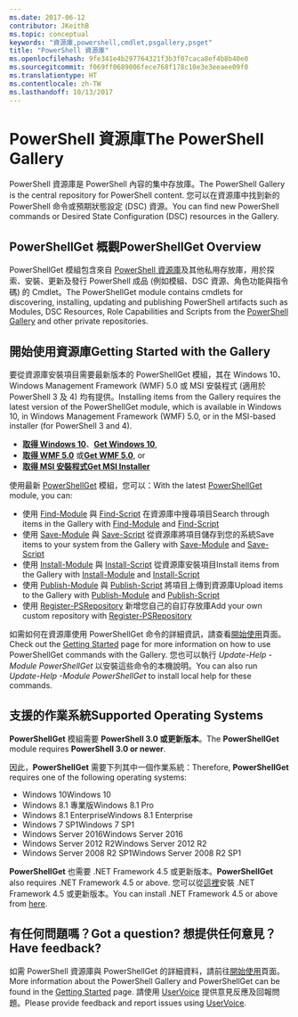 ```yaml
---
ms.date: 2017-06-12
contributor: JKeithB
ms.topic: conceptual
keywords: "資源庫,powershell,cmdlet,psgallery,psget"
title: "PowerShell 資源庫"
ms.openlocfilehash: 9fe341e4b297764321f3b3f07caca8ef4b8b40e0
ms.sourcegitcommit: f069ff0689006fece768f178c10e3e3eeaee09f0
ms.translationtype: HT
ms.contentlocale: zh-TW
ms.lasthandoff: 10/13/2017
---
```

# <a name="the-powershell-gallery"></a><span data-ttu-id="12fa3-103">PowerShell 資源庫</span><span class="sxs-lookup"><span data-stu-id="12fa3-103">The PowerShell Gallery</span></span>

<span data-ttu-id="12fa3-104">PowerShell 資源庫是 PowerShell 內容的集中存放庫。</span><span class="sxs-lookup"><span data-stu-id="12fa3-104">The PowerShell Gallery is the central repository for PowerShell content.</span></span> <span data-ttu-id="12fa3-105">您可以在資源庫中找到新的 PowerShell 命令或預期狀態設定 (DSC) 資源。</span><span class="sxs-lookup"><span data-stu-id="12fa3-105">You can find new PowerShell commands or Desired State Configuration (DSC) resources in the Gallery.</span></span>

## <a name="powershellget-overview"></a><span data-ttu-id="12fa3-106">PowerShellGet 概觀</span><span class="sxs-lookup"><span data-stu-id="12fa3-106">PowerShellGet Overview</span></span>

<span data-ttu-id="12fa3-107">PowerShellGet 模組包含來自 [PowerShell 資源庫](https://www.PowerShellGallery.com)及其他私用存放庫，用於探索、安裝、更新及發行 PowerShell 成品 (例如模組、DSC 資源、角色功能與指令碼) 的 Cmdlet。</span><span class="sxs-lookup"><span data-stu-id="12fa3-107">The PowerShellGet module contains cmdlets for discovering, installing, updating and publishing PowerShell artifacts such as Modules, DSC Resources, Role Capabilities and Scripts from the [PowerShell Gallery](https://www.PowerShellGallery.com) and other private repositories.</span></span>

## <a name="getting-started-with-the-gallery"></a><span data-ttu-id="12fa3-108">開始使用資源庫</span><span class="sxs-lookup"><span data-stu-id="12fa3-108">Getting Started with the Gallery</span></span>

<span data-ttu-id="12fa3-109">要從資源庫安裝項目需要最新版本的 PowerShellGet 模組，其在 Windows 10、Windows Management Framework (WMF) 5.0 或 MSI 安裝程式 (適用於 PowerShell 3 及 4) 均有提供。</span><span class="sxs-lookup"><span data-stu-id="12fa3-109">Installing items from the Gallery requires the latest version of the PowerShellGet module, which is available in Windows 10, in Windows Management Framework (WMF) 5.0, or in the MSI-based installer (for PowerShell 3 and 4).</span></span>

- <span data-ttu-id="12fa3-110">[**取得 Windows 10**](http://go.microsoft.com/fwlink/?LinkID=624830&clcid=0x409)、</span><span class="sxs-lookup"><span data-stu-id="12fa3-110">[**Get Windows 10**](http://go.microsoft.com/fwlink/?LinkID=624830&clcid=0x409),</span></span>
- <span data-ttu-id="12fa3-111">[**取得 WMF 5.0**](http://go.microsoft.com/fwlink/?LinkId=398175) 或</span><span class="sxs-lookup"><span data-stu-id="12fa3-111">[**Get WMF 5.0**](http://go.microsoft.com/fwlink/?LinkId=398175), or</span></span>
- [<span data-ttu-id="12fa3-112">**取得 MSI 安裝程式**</span><span class="sxs-lookup"><span data-stu-id="12fa3-112">**Get MSI Installer**</span></span>](http://go.microsoft.com/fwlink/?LinkID=746217&clcid=0x409)

<span data-ttu-id="12fa3-113">使用最新 [PowerShellGet](http://go.microsoft.com/fwlink/?LinkID=760387&clcid=0x409) 模組，您可以：</span><span class="sxs-lookup"><span data-stu-id="12fa3-113">With the latest [PowerShellGet](http://go.microsoft.com/fwlink/?LinkID=760387&clcid=0x409) module, you can:</span></span>

-   <span data-ttu-id="12fa3-114">使用 [Find-Module](https://go.microsoft.com/fwlink/?LinkId=821658) 與 [Find-Script](https://go.microsoft.com/fwlink/?LinkId=822322) 在資源庫中搜尋項目</span><span class="sxs-lookup"><span data-stu-id="12fa3-114">Search through items in the Gallery with [Find-Module](https://go.microsoft.com/fwlink/?LinkId=821658) and [Find-Script](https://go.microsoft.com/fwlink/?LinkId=822322)</span></span>
-   <span data-ttu-id="12fa3-115">使用 [Save-Module](https://go.microsoft.com/fwlink/?LinkId=821669) 與 [Save-Script](https://go.microsoft.com/fwlink/?LinkId=822334) 從資源庫將項目儲存到您的系統</span><span class="sxs-lookup"><span data-stu-id="12fa3-115">Save items to your system from the Gallery with [Save-Module](https://go.microsoft.com/fwlink/?LinkId=821669) and [Save-Script](https://go.microsoft.com/fwlink/?LinkId=822334)</span></span>
-   <span data-ttu-id="12fa3-116">使用 [Install-Module](https://go.microsoft.com/fwlink/?LinkId=821663) 與 [Install-Script](https://go.microsoft.com/fwlink/?LinkId=822327) 從資源庫安裝項目</span><span class="sxs-lookup"><span data-stu-id="12fa3-116">Install items from the Gallery with [Install-Module](https://go.microsoft.com/fwlink/?LinkId=821663) and [Install-Script](https://go.microsoft.com/fwlink/?LinkId=822327)</span></span>
-   <span data-ttu-id="12fa3-117">使用 [Publish-Module](https://go.microsoft.com/fwlink/?LinkId=821666) 與 [Publish-Script](https://go.microsoft.com/fwlink/?LinkId=822331) 將項目上傳到資源庫</span><span class="sxs-lookup"><span data-stu-id="12fa3-117">Upload items to the Gallery with [Publish-Module](https://go.microsoft.com/fwlink/?LinkId=821666) and [Publish-Script](https://go.microsoft.com/fwlink/?LinkId=822331)</span></span>
-   <span data-ttu-id="12fa3-118">使用 [Register-PSRepository](https://go.microsoft.com/fwlink/?LinkId=821668) 新增您自己的自訂存放庫</span><span class="sxs-lookup"><span data-stu-id="12fa3-118">Add your own custom repository with [Register-PSRepository](https://go.microsoft.com/fwlink/?LinkId=821668)</span></span>

<span data-ttu-id="12fa3-119">如需如何在資源庫使用 PowerShellGet 命令的詳細資訊，請查看[開始使用](psgallery/psgallery_gettingstarted.md)頁面。</span><span class="sxs-lookup"><span data-stu-id="12fa3-119">Check out the [Getting Started](psgallery/psgallery_gettingstarted.md) page for more information on how to use PowerShellGet commands with the Gallery.</span></span> <span data-ttu-id="12fa3-120">您也可以執行 *Update-Help -Module PowerShellGet* 以安裝這些命令的本機說明。</span><span class="sxs-lookup"><span data-stu-id="12fa3-120">You can also run *Update-Help -Module PowerShellGet* to install local help for these commands.</span></span>

## <a name="supported-operating-systems"></a><span data-ttu-id="12fa3-121">支援的作業系統</span><span class="sxs-lookup"><span data-stu-id="12fa3-121">Supported Operating Systems</span></span>

<span data-ttu-id="12fa3-122">**PowerShellGet** 模組需要 **PowerShell 3.0 或更新版本**。</span><span class="sxs-lookup"><span data-stu-id="12fa3-122">The **PowerShellGet** module requires **PowerShell 3.0 or newer**.</span></span>

<span data-ttu-id="12fa3-123">因此，**PowerShellGet** 需要下列其中一個作業系統：</span><span class="sxs-lookup"><span data-stu-id="12fa3-123">Therefore, **PowerShellGet** requires one of the following operating systems:</span></span>

- <span data-ttu-id="12fa3-124">Windows 10</span><span class="sxs-lookup"><span data-stu-id="12fa3-124">Windows 10</span></span>
- <span data-ttu-id="12fa3-125">Windows 8.1 專業版</span><span class="sxs-lookup"><span data-stu-id="12fa3-125">Windows 8.1 Pro</span></span>
- <span data-ttu-id="12fa3-126">Windows 8.1 Enterprise</span><span class="sxs-lookup"><span data-stu-id="12fa3-126">Windows 8.1 Enterprise</span></span>
- <span data-ttu-id="12fa3-127">Windows 7 SP1</span><span class="sxs-lookup"><span data-stu-id="12fa3-127">Windows 7 SP1</span></span>
- <span data-ttu-id="12fa3-128">Windows Server 2016</span><span class="sxs-lookup"><span data-stu-id="12fa3-128">Windows Server 2016</span></span>
- <span data-ttu-id="12fa3-129">Windows Server 2012 R2</span><span class="sxs-lookup"><span data-stu-id="12fa3-129">Windows Server 2012 R2</span></span>
- <span data-ttu-id="12fa3-130">Windows Server 2008 R2 SP1</span><span class="sxs-lookup"><span data-stu-id="12fa3-130">Windows Server 2008 R2 SP1</span></span>

<span data-ttu-id="12fa3-131">**PowerShellGet** 也需要 .NET Framework 4.5 或更新版本。</span><span class="sxs-lookup"><span data-stu-id="12fa3-131">**PowerShellGet** also  requires .NET Framework 4.5 or above.</span></span> <span data-ttu-id="12fa3-132">您可以從[這裡](https://msdn.microsoft.com/en-us/library/5a4x27ek.aspx)安裝 .NET Framework 4.5 或更新版本。</span><span class="sxs-lookup"><span data-stu-id="12fa3-132">You can install .NET Framework 4.5 or above from [here](https://msdn.microsoft.com/en-us/library/5a4x27ek.aspx).</span></span>


## <a name="got-a-question-have-feedback"></a><span data-ttu-id="12fa3-133">有任何問題嗎？</span><span class="sxs-lookup"><span data-stu-id="12fa3-133">Got a question?</span></span> <span data-ttu-id="12fa3-134">想提供任何意見？</span><span class="sxs-lookup"><span data-stu-id="12fa3-134">Have feedback?</span></span>

<span data-ttu-id="12fa3-135">如需 PowerShell 資源庫與 PowerShellGet 的詳細資料，請前往[開始使用](psgallery/psgallery_gettingstarted.md)頁面。</span><span class="sxs-lookup"><span data-stu-id="12fa3-135">More information about the PowerShell Gallery and PowerShellGet can be found in the [Getting Started](psgallery/psgallery_gettingstarted.md) page.</span></span> <span data-ttu-id="12fa3-136">請使用 [UserVoice](http://windowsserver.uservoice.com/forums/301869-powershell) 提供意見反應及回報問題。</span><span class="sxs-lookup"><span data-stu-id="12fa3-136">Please provide feedback and report issues using [UserVoice](http://windowsserver.uservoice.com/forums/301869-powershell).</span></span>

